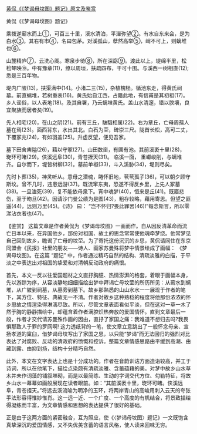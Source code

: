 [黄侃《《梦谒母坟图》题记》原文及鉴赏](https://www.vrrw.net/wx/10395.html)

黄侃《《梦谒母坟图》题记》

乘拨逆蕲水而上①，可百三十里，溪水清泊，平潬弥望②。有水自东来会，是为白水③。其右有市④，名曰包茅。对溪孤山，孽然高举⑤，峭不可上，则螭堆也⑥。

山麓精庐⑦，云洗心阁。寒泉步徛⑧，所在深窈⑨。渡此以上，堤绵半里，松桧棽映⑩。中有豫章(11)，缭以周垣，扶疏四布，干可十围。与溪西一树相直(12); 悉是三百年物。

堤内广陂(13)，扶渠满中(14)。小渚二三(15)，杂植槐柽。循池东走，得黄氏祠墓。前直螭堆，若树重表(16)。黄氏始自江西，占籍此地，有信甫是其初祖(17)。乡人谣俗，以人表地(18)。及其自署，乃云螭堆黄氏。盖山水清邃，错以腴壤，良宜聚族而居者矣(19)。

先人相宅(20)，在山之阴(21)。前有三丘，駊騀相属(22)。右为章丘，亡母周孺人墓在焉(23)。面西背东，水出其北。白石为茔，碑崇三尺。陇首长松，高可二丈，下覆冢兆(24)，有如羽盖(25)。升虚反望，便见吾家。

墓下田舍庳隘(26)，藉以守冢(27)。山田数亩，有圃有池。其前溪袤十里(28)， 琁环可睹(29)。侠溪远阜(30)，青苍挃天(31)。 临溪一面， 重巘峻削，与螭堆齐。自尔而下，堤皆树柳(32)。墓前单椒(33)，斗入溪胁(34)，堤则尽矣。

先时卜葬(35)，神灵听从。意母之潜魂，睠怀旧地，茕茕孤子(36)，可以朝夕顾守斯坟。曾不几时，违患远游(37)。既流窜东夷，恐遂不得反乡里，上先人冢墓(38)。一旦溘死(39)，复不能依母泉下。宵中魂梦(40)，恒来是丘(41)。既寤悲伤，至于昒旦(42)。因请沙门曼公缋为是图(43)，粗存较略，藉用寄思。但望之匪遥(44)，远则万里(45)。《诗》 曰： “岂不怀归?畏此罪罟(46)!”每念斯言，所以零涕沾衣者也(47)。



【鉴赏】 这篇文章是作者黄侃为《梦谒母坟图》一画而作。自从因反清革命而流亡日本以来，在异国他乡，那份对祖国、故土的思念常常使他魂牵梦绕。他常梦见自己回到故乡，瞻谒了亡母的坟茔。为了寄托这份沉沉的乡思，黄侃请同住在东京同盟会《民报》社里的朋友——诗人、画家苏曼殊将梦中情景绘成了画幅： 《梦谒母坟图》。在这篇 “题记” 中，作者通过精巧自然的结构、清疏淡雅的白描，于平淡之中表达出对祖国的挚爱和对清朝反动政府的痛恨。

首先，本文一反以往爱国题材之文直抒胸臆、热情澎湃的格套，着眼于画幅本身，先以游踪为序，从容淡静地细细描绘出梦中拜谒亡母坟茔的所历所见：从蕲水到螭堆，从广陂到祠墓，从墓旁到墓下。故乡那熟悉的山山水水一一展现于作者的笔下，其方位、特征、典故无一不清。作者对故乡这种熟稔的程度将他那份浓浓的怀乡思故之情渲染得淋漓尽致。所以，尽管文章表面看似平淡，但在这对一草一木了然于胸的静静描绘中，却蕴含着作者满腔炽热奔放的爱国情怀。直到文章最后一段，作者才交代请苏曼殊作画的因由，直抒了家国之痛：我难道不想归去吗?我畏惧那致人于罪的罗网啊! 这力透纸背的一笔，使文章立意跳出了一般怀念母亲、宣扬孝道的窠臼，借梦谒母坟写出了家国之思，以只能“梦谒”而无法回归的强烈对比表达了对腐败、反动的清政府的愤慨和控诉。整篇文章情感思路由平缓到高潮、由藏到露、由抑到扬，结构十分精巧自然。

此外，本文在文字表达上也是十分成功的。作者在音韵训诂方面造诣较高，并工于诗词，所以在他笔下，描绘点染颇有清疏淡雅、含蓄蕴藉的美。对梦中故乡山水草木并未作词藻的铺叙堆砌，而是以最简练、生动的字词交代方位、勾勒特征，将故乡山水一幕幕如画般展现在读者眼前。如：“其前溪袤十里，琁环可睹。侠溪远阜，青苍挃天。”将远去溪流喻为明净的玉环，将两岸青山的高峻用刺入云天的夸张手法形容得惟妙惟肖。这一远一近、一个广度、一个高度的有机结合，将景致描绘得凝练而丰富，为文章情感和思想的表达提供了很好的基础。

正是由于这两方面的紧密融合，互为照应，使《〈梦谒母坟图〉题记》一文既饱含真挚深沉的爱国情感，又不失优美含蓄的语言风格，使人读来回味无穷。

